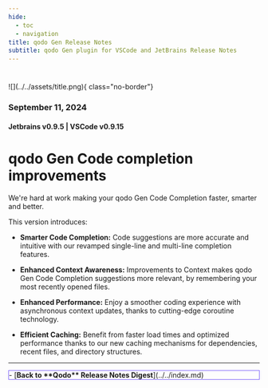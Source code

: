 ```yaml
---
hide:
  - toc
  - navigation
title: qodo Gen Release Notes
subtitle: qodo Gen plugin for VSCode and JetBrains Release Notes
---
```

#
<div markdown class="centered">
![](../../assets/title.png){ class="no-border"}

### September 11, 2024
#### Jetbrains v0.9.5 | VSCode v0.9.15 

<div class="content" markdown>
<div class="bg-black" markdown>

###
# **qodo Gen Code completion** improvements

<div class="left-padding" markdown>

We're hard at work making your qodo Gen Code Completion faster, smarter and better.

This version introduces:

- **Smarter Code Completion:** Code suggestions are more accurate and intuitive with our revamped single-line and multi-line completion features.

- **Enhanced Context Awareness:** Improvements to Context makes qodo Gen Code Completion suggestions more relevant, by remembering your most recently opened files.

- **Enhanced Performance:** Enjoy a smoother coding experience with asynchronous context updates, thanks to cutting-edge coroutine technology.

- **Efficient Caching:** Benefit from faster load times and optimized performance thanks to our new caching mechanisms for dependencies, recent files, and directory structures.

---

<div class="centered" markdown>

<div class="grid cards" style="border: 1px solid #765bfa;" markdown>
- [<b class="green">Back to **Qodo** Release Notes Digest</b>](../../index.md)
</div>

</div>

</div>
</div>
</div>
</div>
